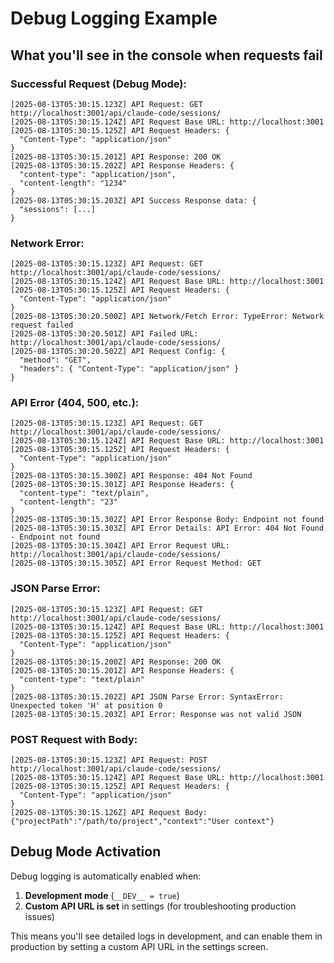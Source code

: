 # Debug Logging Example

## What you'll see in the console when requests fail

### Successful Request (Debug Mode):
```
[2025-08-13T05:30:15.123Z] API Request: GET http://localhost:3001/api/claude-code/sessions/
[2025-08-13T05:30:15.124Z] API Request Base URL: http://localhost:3001
[2025-08-13T05:30:15.125Z] API Request Headers: {
  "Content-Type": "application/json"
}
[2025-08-13T05:30:15.201Z] API Response: 200 OK
[2025-08-13T05:30:15.202Z] API Response Headers: {
  "content-type": "application/json",
  "content-length": "1234"
}
[2025-08-13T05:30:15.203Z] API Success Response data: {
  "sessions": [...]
}
```

### Network Error:
```
[2025-08-13T05:30:15.123Z] API Request: GET http://localhost:3001/api/claude-code/sessions/
[2025-08-13T05:30:15.124Z] API Request Base URL: http://localhost:3001
[2025-08-13T05:30:15.125Z] API Request Headers: {
  "Content-Type": "application/json"
}
[2025-08-13T05:30:20.500Z] API Network/Fetch Error: TypeError: Network request failed
[2025-08-13T05:30:20.501Z] API Failed URL: http://localhost:3001/api/claude-code/sessions/
[2025-08-13T05:30:20.502Z] API Request Config: {
  "method": "GET",
  "headers": { "Content-Type": "application/json" }
}
```

### API Error (404, 500, etc.):
```
[2025-08-13T05:30:15.123Z] API Request: GET http://localhost:3001/api/claude-code/sessions/
[2025-08-13T05:30:15.124Z] API Request Base URL: http://localhost:3001
[2025-08-13T05:30:15.125Z] API Request Headers: {
  "Content-Type": "application/json"
}
[2025-08-13T05:30:15.300Z] API Response: 404 Not Found
[2025-08-13T05:30:15.301Z] API Response Headers: {
  "content-type": "text/plain",
  "content-length": "23"
}
[2025-08-13T05:30:15.302Z] API Error Response Body: Endpoint not found
[2025-08-13T05:30:15.303Z] API Error Details: API Error: 404 Not Found - Endpoint not found
[2025-08-13T05:30:15.304Z] API Error Request URL: http://localhost:3001/api/claude-code/sessions/
[2025-08-13T05:30:15.305Z] API Error Request Method: GET
```

### JSON Parse Error:
```
[2025-08-13T05:30:15.123Z] API Request: GET http://localhost:3001/api/claude-code/sessions/
[2025-08-13T05:30:15.124Z] API Request Base URL: http://localhost:3001
[2025-08-13T05:30:15.125Z] API Request Headers: {
  "Content-Type": "application/json"
}
[2025-08-13T05:30:15.200Z] API Response: 200 OK
[2025-08-13T05:30:15.201Z] API Response Headers: {
  "content-type": "text/plain"
}
[2025-08-13T05:30:15.202Z] API JSON Parse Error: SyntaxError: Unexpected token 'H' at position 0
[2025-08-13T05:30:15.203Z] API Error: Response was not valid JSON
```

### POST Request with Body:
```
[2025-08-13T05:30:15.123Z] API Request: POST http://localhost:3001/api/claude-code/sessions/
[2025-08-13T05:30:15.124Z] API Request Base URL: http://localhost:3001
[2025-08-13T05:30:15.125Z] API Request Headers: {
  "Content-Type": "application/json"
}
[2025-08-13T05:30:15.126Z] API Request Body: {"projectPath":"/path/to/project","context":"User context"}
```

## Debug Mode Activation

Debug logging is automatically enabled when:
1. **Development mode** (`__DEV__ = true`)
2. **Custom API URL is set** in settings (for troubleshooting production issues)

This means you'll see detailed logs in development, and can enable them in production by setting a custom API URL in the settings screen.
